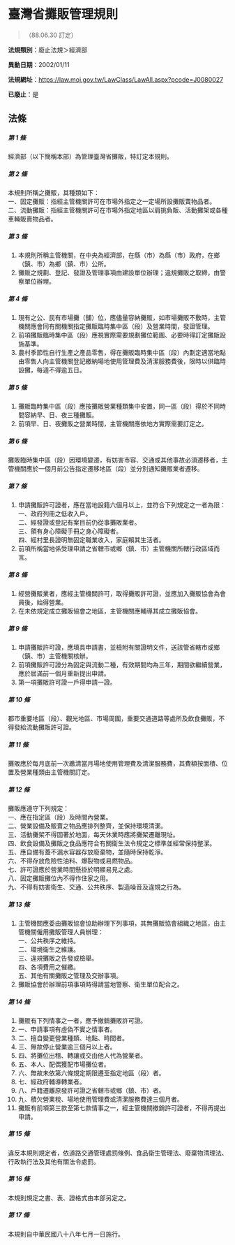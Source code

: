 # 臺灣省攤販管理規則
> （88.06.30  訂定）

**法規類別**：廢止法規＞經濟部

**異動日期**：2002/01/11  

**法規網址**：https://law.moj.gov.tw/LawClass/LawAll.aspx?pcode=J0080027

**已廢止**：是



## 法條
##### 第 1 條
經濟部（以下簡稱本部）為管理臺灣省攤販，特訂定本規則。

##### 第 2 條
本規則所稱之攤販，其種類如下：  
一、固定攤販：指經主管機關許可在市場外指定之一定場所設攤販賣物品者。  
二、流動攤販：指經主管機關許可在市場外指定地區以肩挑負販、活動攤架或各種車輛販賣物品者。

##### 第 3 條
1. 本規則所稱主管機關，在中央為經濟部，在縣（市）為縣（市）政府，在鄉（鎮、市）為鄉（鎮、市）公所。
1. 攤販之規劃、登記、發證及管理事項由建設單位辦理；違規攤販之取締，由警察單位辦理。

##### 第 4 條
1. 現有之公、民有市場攤（舖）位，應儘量容納攤販，如市場攤販不敷時，主管機關應會同有關機關指定攤販臨時集中區（段）及營業時間，發證管理。
1. 前項攤販臨時集中區（段）應視實際需要規劃攤位範圍、必要時得訂定攤販設施基準。
1. 農村季節性自行生產之產品零售，得在攤販臨時集中區（段）內劃定適當地點由零售人向主管機關登記繳納場地使用管理費及清潔服務費後，限時以供臨時設攤，每週不得逾五日。

##### 第 5 條
1. 攤販臨時集中區（段）應按攤販營業種類集中安置，同一區（段）得於不同時間容納早、日、夜三種攤販。
1. 前項早、日、夜攤販之營業時間，主管機關應依地方實際需要訂定之。

##### 第 6 條
攤販臨時集中區（段）因環境變遷，有妨害市容、交通或其他事故必須遷移者，主管機關應於一個月前公告指定遷移地區（段）並分別通知攤販業者遷移。

##### 第 7 條
1. 申請攤販許可證者，應在當地設籍六個月以上，並符合下列規定之一者為限：  
一、政府列冊之低收入戶。  
二、經發證或登記有案目前仍從事攤販業者。  
三、領有身心障礙手冊之身心障礙者。  
四、經村里長證明無固定職業收入，家庭賴其生活者。
1. 前項所稱當地係受理申請之省轄市或鄉（鎮、市）主管機關所轄行政區域而言。

##### 第 8 條
1. 經營攤販業者，應經主管機關許可，取得攤販許可證，並應加入攤販協會為會員後，始得營業。
1. 在未依規定成立攤販協會之地區，主管機關應輔導其成立攤販協會。

##### 第 9 條
1. 申請攤販許可證，應填具申請書，並檢附有關證明文件，送該管省轄市或鄉（鎮、市）主管機關核辦。
1. 前項攤販許可證分為固定與流動二種，有效期間均為三年，期間欲繼續營業，應於屆滿前一個月重新提出申請。
1. 第一項攤販許可證一戶得申請一證。

##### 第 10 條
都市重要地區（段）、觀光地區、市場周圍，重要交通道路等處所及飲食攤販，不得發給流動攤販許可證。

##### 第 11 條
攤販應於每月底前一次繳清當月場地使用管理費及清潔服務費，其費額按面積、位置及營業種類由主管機關訂定。

##### 第 12 條
攤販應遵守下列規定：  
一、應在指定區（段）及時間內營業。  
二、營業設備及販賣之物品應排列整齊，並保持環境清潔。  
三、活動攤架不得固著於地面，每天休業時應將攤架遷離現址。  
四、飲食設備及攤販之食品應符合有關衛生法令規定之標準並經常保持整潔。  
五、應自備有蓋不漏水容器存放廢棄物，並隨時保持乾淨。  
六、不得存放危險性油料、爆裂物或易燃物品。  
七、許可證應於營業時間懸掛於明顯易見之處。  
八、固定攤販攤位內不得作住家之用。  
九、不得有妨害衛生、交通、公共秩序、製造噪音及違規之行為。

##### 第 13 條
1. 主管機關應委由攤販協會協助辦理下列事項，其無攤販協會組織之地區，由主管機關僱用攤販管理人員辦理：  
一、公共秩序之維持。  
二、環境衛生之維護。  
三、違規攤販之告發或檢舉。  
四、各項費用之催繳。  
五、其他有關攤販之管理及交辦事項。
1. 攤販協會於辦理前項事項時得請當地警察、衛生單位配合之。

##### 第 14 條
1. 攤販有下列情事之一者，應予撤銷攤販許可證。
1. 一、申請事項有虛偽不實之情事者。
1. 二、擅自變更營業種類、地點、時間者。
1. 三、無故停止營業逾三個月以上者。
1. 四、將攤位出租、轉讓或交由他人代為營業者。
1. 五、本人、配偶獲配市場攤位者。
1. 六、無故未依第六條規定期限遷至指定地區（段）者。
1. 七、經政府輔導轉業者。
1. 八、戶籍遷離原發許可證之省轄市或鄉（鎮、市）者。
1. 九、積欠營業稅、場地使用管理費或清潔服務費達三個月者。
1. 攤販有前項第三款至第七款情事之一，經主管機關撤銷許可證者，不得再提出申請。

##### 第 15 條
違反本規則規定者，依道路交通管理處罰條例、食品衛生管理法、廢棄物清理法、行政執行法及其他有關法令處罰。

##### 第 16 條
本規則規定之書、表、證格式由本部另定之。

##### 第 17 條
本規則自中華民國八十八年七月一日施行。


